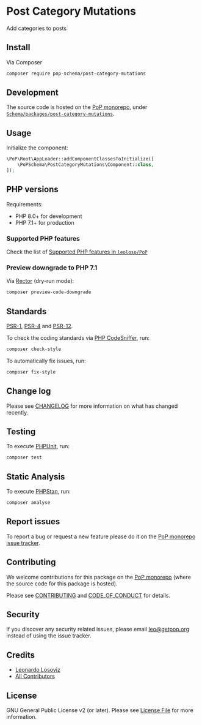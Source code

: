 # Post Category Mutations

<!--
[![Build Status][ico-travis]][link-travis]
[![Quality Score][ico-code-quality]][link-code-quality]
[![Software License][ico-license]](LICENSE.md)
[![Latest Version on Packagist][ico-version]][link-packagist]
[![Coverage Status][ico-scrutinizer]][link-scrutinizer]
[![Total Downloads][ico-downloads]][link-downloads]
-->

Add categories to posts

## Install

Via Composer

``` bash
composer require pop-schema/post-category-mutations
```

## Development

The source code is hosted on the [PoP monorepo](https://github.com/leoloso/PoP), under [`Schema/packages/post-category-mutations`](https://github.com/leoloso/PoP/tree/master/layers/Schema/packages/post-category-mutations).

## Usage

Initialize the component:

``` php
\PoP\Root\AppLoader::addComponentClassesToInitialize([
    \PoPSchema\PostCategoryMutations\Component::class,
]);
```

## PHP versions

Requirements:

- PHP 8.0+ for development
- PHP 7.1+ for production

### Supported PHP features

Check the list of [Supported PHP features in `leoloso/PoP`](https://github.com/leoloso/PoP/blob/master/docs/supported-php-features.md)

### Preview downgrade to PHP 7.1

Via [Rector](https://github.com/rectorphp/rector) (dry-run mode):

```bash
composer preview-code-downgrade
```

## Standards

[PSR-1](https://www.php-fig.org/psr/psr-1), [PSR-4](https://www.php-fig.org/psr/psr-4) and [PSR-12](https://www.php-fig.org/psr/psr-12).

To check the coding standards via [PHP CodeSniffer](https://github.com/squizlabs/PHP_CodeSniffer), run:

``` bash
composer check-style
```

To automatically fix issues, run:

``` bash
composer fix-style
```

## Change log

Please see [CHANGELOG](CHANGELOG.md) for more information on what has changed recently.

## Testing

To execute [PHPUnit](https://phpunit.de/), run:

``` bash
composer test
```

## Static Analysis

To execute [PHPStan](https://github.com/phpstan/phpstan), run:

``` bash
composer analyse
```

## Report issues

To report a bug or request a new feature please do it on the [PoP monorepo issue tracker](https://github.com/leoloso/PoP/issues).

## Contributing

We welcome contributions for this package on the [PoP monorepo](https://github.com/leoloso/PoP) (where the source code for this package is hosted).

Please see [CONTRIBUTING](CONTRIBUTING.md) and [CODE_OF_CONDUCT](CODE_OF_CONDUCT.md) for details.

## Security

If you discover any security related issues, please email leo@getpop.org instead of using the issue tracker.

## Credits

- [Leonardo Losoviz][link-author]
- [All Contributors][link-contributors]

## License

GNU General Public License v2 (or later). Please see [License File](LICENSE.md) for more information.

[ico-version]: https://img.shields.io/packagist/v/pop-schema/post-category-mutations.svg?style=flat-square
[ico-license]: https://img.shields.io/badge/license-GPLv2-brightgreen.svg?style=flat-square
[ico-travis]: https://img.shields.io/travis/pop-schema/post-category-mutations/master.svg?style=flat-square
[ico-scrutinizer]: https://img.shields.io/scrutinizer/coverage/g/pop-schema/post-category-mutations.svg?style=flat-square
[ico-code-quality]: https://img.shields.io/scrutinizer/g/pop-schema/post-category-mutations.svg?style=flat-square
[ico-downloads]: https://img.shields.io/packagist/dt/pop-schema/post-category-mutations.svg?style=flat-square

[link-packagist]: https://packagist.org/packages/pop-schema/post-category-mutations
[link-travis]: https://travis-ci.org/pop-schema/post-category-mutations
[link-scrutinizer]: https://scrutinizer-ci.com/g/pop-schema/post-category-mutations/code-structure
[link-code-quality]: https://scrutinizer-ci.com/g/pop-schema/post-category-mutations
[link-downloads]: https://packagist.org/packages/pop-schema/post-category-mutations
[link-author]: https://github.com/leoloso
[link-contributors]: ../../../../../../contributors
